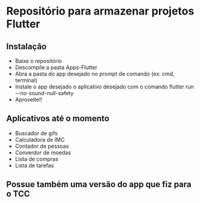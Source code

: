 # Repositório para armazenar projetos Flutter
 
## Instalação
 
* Baixe o repositório
* Descompile a pasta Apps-Flutter
* Abra a pasta do app desejado no prompt de comando (ex: cmd, terminal)
* Instale o app desejado o aplicativo desejado com o comando flutter run --no-sound-null-safety
* Aproveite!!

## Aplicativos até o momento

* Buscador de gifs
* Calculadora de IMC
* Contador de pessoas
* Converdor de moedas
* Lista de compras
* Lista de tarefas

## Possue também uma versão do app que fiz para o TCC